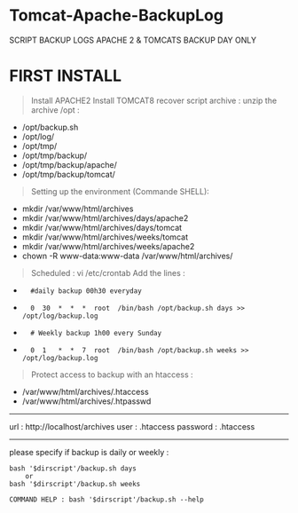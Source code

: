 # Tomcat-Apache-BackupLog
SCRIPT BACKUP LOGS APACHE 2 & TOMCATS 
BACKUP DAY ONLY                       


# FIRST INSTALL 

> Install APACHE2
> Install TOMCAT8
> recover script archive :
> unzip the archive /opt :
* /opt/backup.sh 
* 	/opt/log/ 
* 	/opt/tmp/ 
* 	/opt/tmp/backup/ 
* 	/opt/tmp/backup/apache/
* 	/opt/tmp/backup/tomcat/ 

> Setting up the environment (Commande SHELL):
* 	mkdir /var/www/html/archives 
* 	mkdir /var/www/html/archives/days/apache2 
* 	mkdir /var/www/html/archives/days/tomcat 
* 	mkdir /var/www/html/archives/weeks/tomcat 
* 	mkdir /var/www/html/archives/weeks/apache2 
* 	chown -R www-data:www-data /var/www/html/archives/

> Scheduled :
	vi /etc/crontab
	Add the lines :
* 		#daily backup 00h30 everyday 
* 		0  30  *  *  *  root  /bin/bash /opt/backup.sh days >> /opt/log/backup.log 
* 		# Weekly backup 1h00 every Sunday 
* 		0  1   *  *  7  root  /bin/bash /opt/backup.sh weeks >> /opt/log/backup.log 

> Protect access to backup with an htaccess :
*	/var/www/html/archives/.htaccess 
*	/var/www/html/archives/.htpasswd 


-------------------------------------------------------------

url :           http://localhost/archives
user :          .htaccess
password :      .htaccess

-------------------------------------------------------------

please specify if backup is  daily or weekly :

	bash '$dirscript'/backup.sh days
		or
	bash '$dirscript'/backup.sh weeks

	COMMAND HELP : bash '$dirscript'/backup.sh --help


